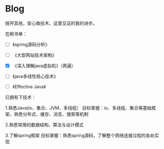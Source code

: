 # Blog
抛开其他，安心做技术，这里见证的我的进步。

在刷书单：




- [ ] 《spring源码分析》

- [ ] 《大型网站技术架构》

- [x] 《深入理解java虚拟机》（两遍）

- [ ] 《java多线性核心技术》

- [ ] 《Effective Java》

已拥有下技术：

1.熟悉Java(io、集合、JVM、多线程）
目标掌握：io、多线程、集合等基础框架，熟悉分布式、缓存、消息、搜索等机制

2.熟悉常用的数据结构，算法与设计模式

3.了解spring框架
目标掌握：熟悉spring源码，了解整个网络连接过程的各处实现
